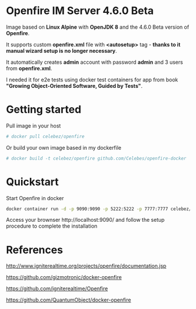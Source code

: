 # Openfire IM Server 4.6.0 Beta

Image based on **Linux Alpine** with **OpenJDK 8** and the 4.6.0 Beta version of **Openfire**.

It supports custom **openfire.xml** file with **&lt;autosetup&gt;** tag - **thanks to it manual wizard setup is no longer necessary**.

It automatically creates **admin** account with password **admin** and 3 users from **openfire.xml**.

I needed it for e2e tests using docker test containers for app from book **"Growing Object-Oriented Software, Guided by Tests"**.

# Getting started

Pull image in your host
```sh
# docker pull celebez/openfire
```
Or build your own image based in my dockerfile

```sh
# docker build -t celebez/openfire github.com/Celebes/openfire-docker
```
# Quickstart

Start Openfire in docker

```sh
docker container run -d -p 9090:9090 -p 5222:5222 -p 7777:7777 celebez/openfire -v /your-localvolume/:/var/lib/openfire
```
Access your brownser http://localhost:9090/ and follow the setup procedure to complete the installation

# References

http://www.igniterealtime.org/projects/openfire/documentation.jsp

https://github.com/gizmotronic/docker-openfire

https://github.com/igniterealtime/Openfire

https://github.com/QuantumObject/docker-openfire
